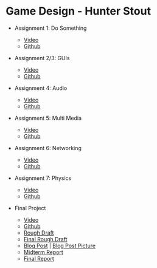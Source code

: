 # Game Design - Hunter Stout

* Assignment 1: Do Something
  * [Video](https://www.youtube.com/watch?v=LKmVKckz54o)
  * [Github](https://github.com/Ohio-University-CS4900-Spring-2020-2021/assignment-2-Hstout21-1)

* Assignment 2/3: GUIs
  * [Video](https://www.youtube.com/watch?v=7bGYz_FGY7Y)
  * [Github](https://github.com/Ohio-University-CS4900-Spring-2020-2021/assignment-3-Hstout21)
  
* Assignment 4: Audio
  * [Video](https://www.youtube.com/watch?v=rFxsrNqSN80)
  * [Github](https://github.com/Ohio-University-CS4900-Spring-2020-2021/assignment-4-Hstout21)
  
* Assignment 5: Multi Media
  * [Video](https://www.youtube.com/watch?v=4euQLq5VRio)
  * [Github](https://github.com/Ohio-University-CS4900-Spring-2020-2021/assignment-5-Hstout21)
  
* Assignment 6: Networking
  * [Video](https://www.youtube.com/watch?v=EzocX93i9mk)
  * [Github](https://github.com/Ohio-University-CS4900-Spring-2020-2021/assignment-6-Hstout21)
  
* Assignment 7: Physics
  * [Video](https://www.youtube.com/watch?v=7kqDs3HMDjc)
  * [Github](https://github.com/Ohio-University-CS4900-Spring-2020-2021/assignment-7-Hstout21)
 
* Final Project
  * [Video](https://youtu.be/w0Wt_YP0mmc)
  * [Github](https://github.com/Hstout21/HunterCrossing)
  * [Rough Draft]()
  * [Final Rough Draft]()
  * [Blog Post](https://github.com/Hstout21/GameDesign/blob/main/FinalProjectExtra/blogpost.png) | [Blog Post Picture](https://github.com/Hstout21/GameDesign/blob/main/FinalProjectExtra/devMenuExample.png)
  * [Midterm Report](https://github.com/Hstout21/GameDesign/blob/main/FinalProjectExtra/InterimReportHunterStout.pdf)
  * [Final Report](https://github.com/Hstout21/GameDesign/blob/main/FinalProjectExtra/FinalReport.pdf)
